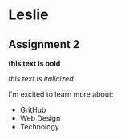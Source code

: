 # Leslie
## Assignment 2

**this text is bold**

*this text is italicized*

I'm excited to learn more about: 
- GritHub
- Web Design
- Technology
